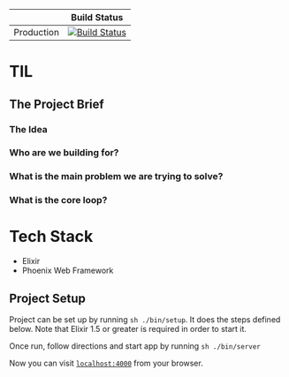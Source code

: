 |            | Build Status                                                                                                                                                                                   |
| ---------- | ---------------------------------------------------------------------------------------------------------------------------------------------------------------------------------------------- |
| Production | [![Build Status](https://travis-ci.com/oohnoitz/til.svg)](https://travis-ci.com/oohnoitz/til_phoenix_til) |

# TIL

## The Project Brief

### The Idea

### Who are we building for?

### What is the main problem we are trying to solve?

### What is the core loop?

# Tech Stack

- Elixir
- Phoenix Web Framework

## Project Setup

Project can be set up by running `sh ./bin/setup`. It does the steps defined below.
Note that Elixir 1.5 or greater is required in order to start it.

Once run, follow directions and start app by running `sh ./bin/server`

Now you can visit [`localhost:4000`](http://localhost:4000) from your browser.
